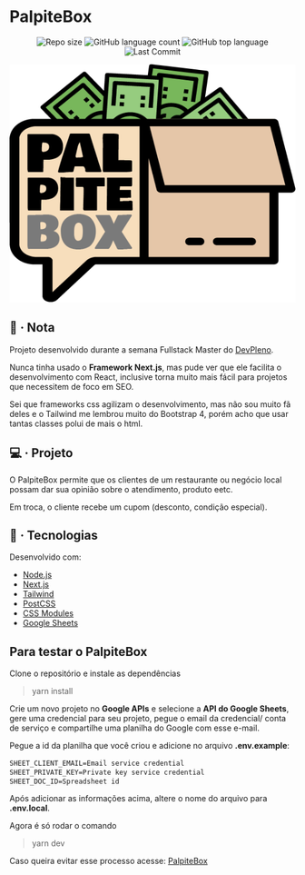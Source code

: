 # PalpiteBox

<p align="center">
	<img alt="Repo size" src="https://img.shields.io/github/repo-size/dan-liberato/palpitebox.svg" />
	<img alt="GitHub language count" src="https://img.shields.io/github/languages/count/dan-liberato/palpitebox.svg">
	<img alt="GitHub top language" src="https://img.shields.io/github/languages/top/dan-liberato/palpitebox.svg">
	<img src="https://img.shields.io/github/last-commit/dan-liberato/palpitebox" alt="Last Commit"/>
</p>

![Screenshot](PalpiteBox.png)

## :bookmark_tabs: &middot; Nota

Projeto desenvolvido durante a semana Fullstack Master do
[DevPleno](https://devpleno.com/).

Nunca tinha usado o **Framework Next.js**, mas pude ver que ele facilita o desenvolvimento
com React, inclusive torna muito mais fácil para projetos que necessitem de foco em SEO.

Sei que frameworks css agilizam o desenvolvimento, mas não sou muito fã deles e o Tailwind
me lembrou muito do Bootstrap 4, porém acho que usar tantas classes polui de mais o html.

## :computer: &middot; Projeto

O PalpiteBox permite que os clientes de um restaurante ou negócio local possam
dar sua opinião sobre o atendimento, produto eetc.

Em troca, o cliente recebe um cupom (desconto, condição especial).

## :rocket: &middot; Tecnologias

Desenvolvido com:

-  [Node.js](https://nodejs.org/en/)
-  [Next.js](https://nextjs.org/)
-  [Tailwind](http://tailwindcss.com/)
-  [PostCSS](https://postcss.org/)
-  [CSS Modules](https://github.com/css-modules/css-modules)
-  [Google Sheets](https://www.google.com/sheets/about/)

## Para testar o PalpiteBox

Clone o repositório e instale as dependências
>yarn install

Crie um novo projeto no **Google APIs** e selecione
a **API do Google Sheets**, gere uma credencial
para seu projeto, pegue o email da credencial/
conta de serviço e compartilhe uma planilha do
Google com esse e-mail.

Pegue a id da planilha que você criou e
adicione no arquivo **.env.example**:

```
SHEET_CLIENT_EMAIL=Email service credential
SHEET_PRIVATE_KEY=Private key service credential
SHEET_DOC_ID=Spreadsheet id
```

Após adicionar as informações acima, altere o
nome do arquivo para **.env.local**.

Agora é só rodar o comando
> yarn dev

Caso queira evitar esse processo acesse:
[PalpiteBox](https://palpitebox-delta.vercel.app/)
